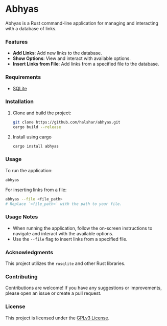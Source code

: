 # Abhyas

Abhyas is a Rust command-line application for managing and interacting with a database of links.

### Features

- **Add Links**: Add new links to the database.
- **Show Options**: View and interact with available options.
- **Insert Links from File**: Add links from a specified file to the database.

### Requirements

- [SQLite](https://www.sqlite.org/index.html)

### Installation

1. Clone and build the project:
   ```sh
   git clone https://github.com/halshar/abhyas.git
   cargo build --release
   ```
2. Install using cargo

   ```sh
   cargo install abhyas
   ```

### Usage

To run the application:

```bash
abhyas
```

For inserting links from a file:

```bash
abhyas --file <file_path>
# Replace `<file_path>` with the path to your file.
```

### Usage Notes

- When running the application, follow the on-screen instructions to navigate and interact with the available options.
- Use the `--file` flag to insert links from a specified file.

### Acknowledgments

This project utilizes the `rusqlite` and other Rust libraries.

### Contributing

Contributions are welcome! If you have any suggestions or improvements, please open an issue or create a pull request.

### License

This project is licensed under the [GPLv3 License](./LICENSE).
